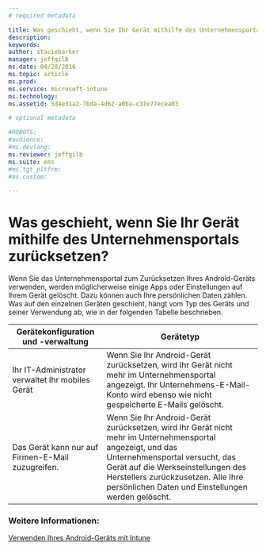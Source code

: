 ```yaml
---
# required metadata

title: Was geschieht, wenn Sie Ihr Gerät mithilfe des Unternehmensportals zurücksetzen? | Microsoft Intune
description:
keywords:
author: staciebarker
manager: jeffgilb
ms.date: 04/28/2016
ms.topic: article
ms.prod:
ms.service: microsoft-intune
ms.technology:
ms.assetid: 5d4e31a2-7bda-4d62-a0ba-c31e77ecea03

# optional metadata

#ROBOTS:
#audience:
#ms.devlang:
ms.reviewer: jeffgilb
ms.suite: ems
#ms.tgt_pltfrm:
#ms.custom:

---
```



# Was geschieht, wenn Sie Ihr Gerät mithilfe des Unternehmensportals zurücksetzen?

Wenn Sie das Unternehmensportal zum Zurücksetzen Ihres Android-Geräts verwenden, werden möglicherweise einige Apps oder Einstellungen auf Ihrem Gerät gelöscht. Dazu können auch Ihre persönlichen Daten zählen. Was auf den einzelnen Geräten geschieht, hängt vom Typ des Geräts und seiner Verwendung ab, wie in der folgenden Tabelle beschrieben.

|Gerätekonfiguration und -verwaltung|Gerätetyp|
|---------------------------------------|---------------|
|Ihr IT-Administrator verwaltet Ihr mobiles Gerät|Wenn Sie Ihr Android-Gerät zurücksetzen, wird Ihr Gerät nicht mehr im Unternehmensportal angezeigt. Ihr Unternehmens-E-Mail-Konto wird ebenso wie nicht gespeicherte E-Mails gelöscht.|
|Das Gerät kann nur auf Firmen-E-Mail zuzugreifen.|Wenn Sie Ihr Android-Gerät zurücksetzen, wird Ihr Gerät nicht mehr im Unternehmensportal angezeigt, und das Unternehmensportal versucht, das Gerät auf die Werkseinstellungen des Herstellers zurückzusetzen. Alle Ihre persönlichen Daten und Einstellungen werden gelöscht.|

### Weitere Informationen:
[Verwenden Ihres Android-Geräts mit Intune](using-your-android-device-with-intune.md)

<!--HONumber=May16_HO1-->


